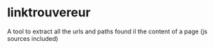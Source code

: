 # linktrouvereur
A tool to extract all the urls and paths found il the content of a page (js sources included) 
